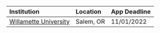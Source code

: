 
| **Institution** | **Location** | **App Deadline** |
| :----       | :---       | :--- |
| [Willamette University](#willamette) | Salem, OR  | 11/01/2022 |





